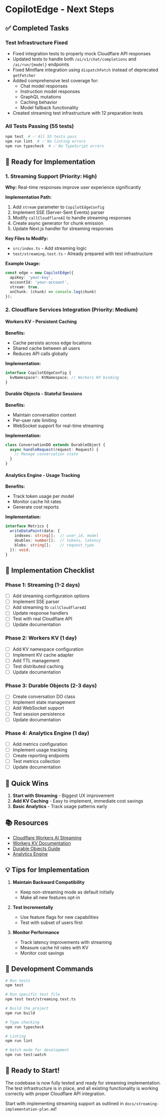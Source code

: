 # CopilotEdge - Next Steps

## ✅ Completed Tasks

### Test Infrastructure Fixed
- Fixed integration tests to properly mock Cloudflare API responses
- Updated tests to handle both `/ai/v1/chat/completions` and `/ai/run/{model}` endpoints
- Fixed Miniflare integration using `dispatchFetch` instead of deprecated `getFetcher`
- Added comprehensive test coverage for:
  - Chat model responses
  - Instruction model responses
  - GraphQL mutations
  - Caching behavior
  - Model fallback functionality
- Created streaming test infrastructure with 12 preparation tests

### All Tests Passing (55 tests)
```bash
npm test  # ✅ All 55 tests pass
npm run lint  # ✅ No linting errors
npm run typecheck  # ✅ No TypeScript errors
```

## 🚀 Ready for Implementation

### 1. Streaming Support (Priority: High)
**Why:** Real-time responses improve user experience significantly

**Implementation Path:**
1. Add `stream` parameter to `CopilotEdgeConfig`
2. Implement SSE (Server-Sent Events) parser
3. Modify `callCloudflareAI` to handle streaming responses
4. Create async generator for chunk emission
5. Update Next.js handler for streaming responses

**Key Files to Modify:**
- `src/index.ts` - Add streaming logic
- `test/streaming.test.ts` - Already prepared with test infrastructure

**Example Usage:**
```typescript
const edge = new CopilotEdge({
  apiKey: 'your-key',
  accountId: 'your-account',
  stream: true,
  onChunk: (chunk) => console.log(chunk)
});
```

### 2. Cloudflare Services Integration (Priority: Medium)

#### Workers KV - Persistent Caching
**Benefits:**
- Cache persists across edge locations
- Shared cache between all users
- Reduces API calls globally

**Implementation:**
```typescript
interface CopilotEdgeConfig {
  kvNamespace?: KVNamespace; // Workers KV binding
}
```

#### Durable Objects - Stateful Sessions
**Benefits:**
- Maintain conversation context
- Per-user rate limiting
- WebSocket support for real-time streaming

**Implementation:**
```typescript
class ConversationDO extends DurableObject {
  async handleRequest(request: Request) {
    // Manage conversation state
  }
}
```

#### Analytics Engine - Usage Tracking
**Benefits:**
- Track token usage per model
- Monitor cache hit rates
- Generate cost reports

**Implementation:**
```typescript
interface Metrics {
  writeDataPoint(data: {
    indexes: string[];  // user_id, model
    doubles: number[];  // tokens, latency
    blobs: string[];    // request_type
  }): void;
}
```

## 📝 Implementation Checklist

### Phase 1: Streaming (1-2 days)
- [ ] Add streaming configuration options
- [ ] Implement SSE parser
- [ ] Add streaming to `callCloudflareAI`
- [ ] Update response handlers
- [ ] Test with real Cloudflare API
- [ ] Update documentation

### Phase 2: Workers KV (1 day)
- [ ] Add KV namespace configuration
- [ ] Implement KV cache adapter
- [ ] Add TTL management
- [ ] Test distributed caching
- [ ] Update documentation

### Phase 3: Durable Objects (2-3 days)
- [ ] Create conversation DO class
- [ ] Implement state management
- [ ] Add WebSocket support
- [ ] Test session persistence
- [ ] Update documentation

### Phase 4: Analytics Engine (1 day)
- [ ] Add metrics configuration
- [ ] Implement usage tracking
- [ ] Create reporting endpoints
- [ ] Test metrics collection
- [ ] Update documentation

## 🎯 Quick Wins

1. **Start with Streaming** - Biggest UX improvement
2. **Add KV Caching** - Easy to implement, immediate cost savings
3. **Basic Analytics** - Track usage patterns early

## 📚 Resources

- [Cloudflare Workers AI Streaming](https://developers.cloudflare.com/workers-ai/models/text-generation/#streaming)
- [Workers KV Documentation](https://developers.cloudflare.com/workers/runtime-apis/kv/)
- [Durable Objects Guide](https://developers.cloudflare.com/workers/runtime-apis/durable-objects/)
- [Analytics Engine](https://developers.cloudflare.com/analytics/analytics-engine/)

## 💡 Tips for Implementation

1. **Maintain Backward Compatibility**
   - Keep non-streaming mode as default initially
   - Make all new features opt-in

2. **Test Incrementally**
   - Use feature flags for new capabilities
   - Test with subset of users first

3. **Monitor Performance**
   - Track latency improvements with streaming
   - Measure cache hit rates with KV
   - Monitor cost savings

## 🔧 Development Commands

```bash
# Run tests
npm test

# Run specific test file
npm test test/streaming.test.ts

# Build the project
npm run build

# Type checking
npm run typecheck

# Linting
npm run lint

# Watch mode for development
npm run test:watch
```

## 🎉 Ready to Start!

The codebase is now fully tested and ready for streaming implementation. The test infrastructure is in place, and all existing functionality is working correctly with proper Cloudflare API integration.

Start with implementing streaming support as outlined in `docs/streaming-implementation-plan.md`!